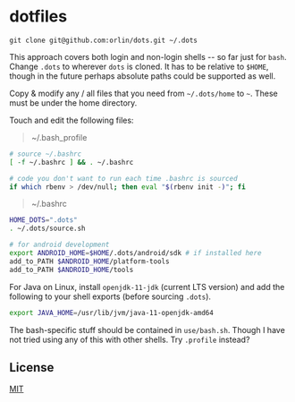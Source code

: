 # dotfiles

`git clone git@github.com:orlin/dots.git ~/.dots`

This approach covers both login and non-login shells -- so far just for `bash`.
Change `.dots` to wherever `dots` is cloned.  It has to be relative to `$HOME`,
though in the future perhaps absolute paths could be supported as well.

Copy & modify any / all files that you need from `~/.dots/home` to `~`.
These must be under the home directory.

Touch and edit the following files:

> ~/.bash_profile

```bash
# source ~/.bashrc
[ -f ~/.bashrc ] && . ~/.bashrc

# code you don't want to run each time .bashrc is sourced
if which rbenv > /dev/null; then eval "$(rbenv init -)"; fi
```

> ~/.bashrc

```bash
HOME_DOTS=".dots"
. ~/.dots/source.sh

# for android development
export ANDROID_HOME=$HOME/.dots/android/sdk # if installed here
add_to_PATH $ANDROID_HOME/platform-tools
add_to_PATH $ANDROID_HOME/tools
```

For Java on Linux, install `openjdk-11-jdk` (current LTS version) and add the following to your shell exports (before sourcing `.dots`).

```bash
export JAVA_HOME=/usr/lib/jvm/java-11-openjdk-amd64
```

The bash-specific stuff should be contained in `use/bash.sh`.
Though I have not tried using any of this with other shells.
Try `.profile` instead?

## License

[MIT](http://orlin.mit-license.org)
